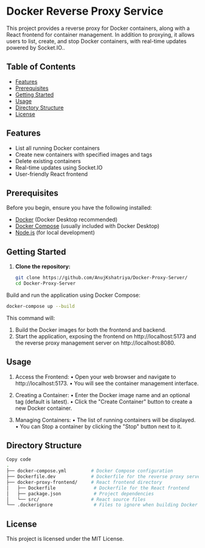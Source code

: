 # Docker Reverse Proxy Service

This project provides a reverse proxy for Docker containers, along with a React frontend for container management. In addition to proxying, it allows users to list, create, and stop Docker containers, with real-time updates powered by Socket.IO..

## Table of Contents

- [Features](#features)
- [Prerequisites](#prerequisites)
- [Getting Started](#getting-started)
- [Usage](#usage)
- [Directory Structure](#directory-structure)
- [License](#license)

## Features

- List all running Docker containers
- Create new containers with specified images and tags
- Delete existing containers
- Real-time updates using Socket.IO
- User-friendly React frontend

## Prerequisites

Before you begin, ensure you have the following installed:

- [Docker](https://www.docker.com/products/docker-desktop) (Docker Desktop recommended)
- [Docker Compose](https://docs.docker.com/compose/install/) (usually included with Docker Desktop)
- [Node.js](https://nodejs.org/) (for local development)

## Getting Started

1. **Clone the repository:**

   ```bash
   git clone https://github.com/AnujKshatriya/Docker-Proxy-Server/
   cd Docker-Proxy-Server
   ```
Build and run the application using Docker Compose:

```bash
docker-compose up --build
```
This command will:
1. Build the Docker images for both the frontend and backend.
2. Start the application, exposing the frontend on http://localhost:5173 and the reverse proxy management server on http://localhost:8080.

## Usage

1. Access the Frontend:
  • Open your web browser and navigate to http://localhost:5173.
  • You will see the container management interface.

2. Creating a Container:
  • Enter the Docker image name and an optional tag (default is latest).
  • Click the "Create Container" button to create a new Docker container.

3. Managing Containers:
  • The list of running containers will be displayed.
  • You can Stop a container by clicking the "Stop" button next to it.

## Directory Structure
```bash
Copy code
.
├── docker-compose.yml         # Docker Compose configuration
├── Dockerfile.dev             # Dockerfile for the reverse proxy server
├── docker-proxy-frontend/     # React frontend directory
│   ├── Dockerfile              # Dockerfile for the React frontend
│   ├── package.json            # Project dependencies
│   └── src/                   # React source files
└── .dockerignore               # Files to ignore when building Docker images
```

## License
This project is licensed under the MIT License.
